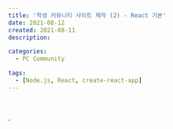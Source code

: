 ```yaml
---
title: '학생 커뮤니티 사이트 제작 (2) - React 기본'
date: 2021-08-12
created: 2021-08-11
description:

categories:
  - PC Community

tags:
  - [Node.js, React, create-react-app]
---
```


<br>

.
